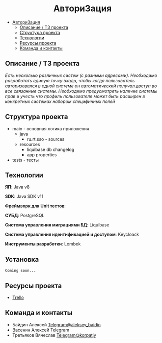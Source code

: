 # <h1 align="center">Автори3ация</h1>

- [Автори3ация](#автори3ация-1)
    - [Описание / ТЗ проекта](#описание-/-ТЗ-проекта)
    - [Структура проекта](#структура-проекта)
    - [Технологии](#технологии)
    - [Ресурсы проекта](#ресурсы-проекта)
    - [Команда и контакты](#команда-и-контакты)

## Описание / ТЗ проекта

_Есть несколько различных систем (с разными адресами). Необходимо разработать единую точку входа, чтобы когда
пользователь авторизовался в одной системе он автоматический получал доступ во все связанные системы. Необходимо
предусмотреть наличие системы прав и учесть что профиль пользователя может быть расширен в конкретных системах набором
специфичных полей_

## Структура проекта

- main - основная логика приложения
    - java
        - ru.rt.sso - sources
    - resources
        - liquibase db changelog
        - app properties
- tests - тесты

## Технологии

**ЯП**: Java v8

**SDK**: Java SDK v11

**Фреймворк для Unit тестов**:

**СУБД**: PostgreSQL

**Система управления миграциями БД**: Liquibase

**Система управления идентификацией и доступом**: Keycloack

**Инструменты разработки**: Lombok

## Установка

```
Coming soon...
```

## Ресурсы проекта

- [Trello](https://trello.com/b/JrZkSplq/authboard)

## Команда и контакты

- Байдин Алексей [Telegram@aleksey_baidin](https://t.me/aleksey_baidin)
- Васенин Алексей [Telegram]()
- Третьяков Вячеслав [Telegram@korpatiy](https://t.me/korpatiy)
